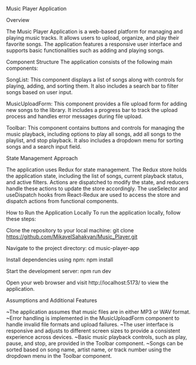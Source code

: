 Music Player Application


Overview

The Music Player Application is a web-based platform for managing and playing music tracks. It allows users to upload, organize, and play their favorite songs. The application features a responsive user interface and supports basic functionalities such as adding and playing songs.

Component Structure
The application consists of the following main components:

SongList: This component displays a list of songs along with controls for playing, adding, and sorting them. It also includes a search bar to filter songs based on user input.

MusicUploadForm: This component provides a file upload form for adding new songs to the library. It includes a progress bar to track the upload process and handles error messages during file upload.

Toolbar: This component contains buttons and controls for managing the music playback, including options to play all songs, add all songs to the playlist, and stop playback. It also includes a dropdown menu for sorting songs and a search input field.


State Management Approach

The application uses Redux for state management. The Redux store holds the application state, including the list of songs, current playback status, and active filters. Actions are dispatched to modify the state, and reducers handle these actions to update the store accordingly. The useSelector and useDispatch hooks from React-Redux are used to access the store and dispatch actions from functional components.


How to Run the Application Locally
To run the application locally, follow these steps:

Clone the repository to your local machine:
git clone https://github.com/MikayelSahakyan/Music_Player.git

Navigate to the project directory:
cd music-player-app

Install dependencies using npm:
npm install

Start the development server:
npm run dev

Open your web browser and visit http://localhost:5173/ to view the application.


Assumptions and Additional Features

~The application assumes that music files are in either MP3 or WAV format.
~Error handling is implemented in the MusicUploadForm component to handle invalid file formats and upload failures.
~The user interface is responsive and adjusts to different screen sizes to provide a consistent experience across devices.
~Basic music playback controls, such as play, pause, and stop, are provided in the Toolbar component.
~Songs can be sorted based on song name, artist name, or track number using the dropdown menu in the Toolbar component.
